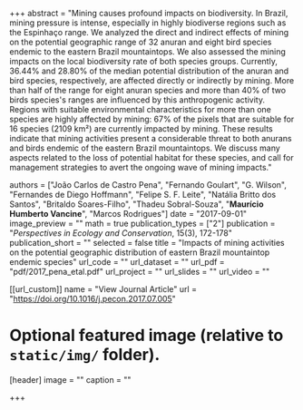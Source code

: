 +++
abstract = "Mining causes profound impacts on biodiversity. In Brazil, mining pressure is intense, especially in highly biodiverse regions such as the Espinhaço range. We analyzed the direct and indirect effects of mining on the potential geographic range of 32 anuran and eight bird species endemic to the eastern Brazil mountaintops. We also assessed the mining impacts on the local biodiversity rate of both species groups. Currently, 36.44% and 28.80% of the median potential distribution of the anuran and bird species, respectively, are affected directly or indirectly by mining. More than half of the range for eight anuran species and more than 40% of two birds species's ranges are influenced by this anthropogenic activity. Regions with suitable environmental characteristics for more than one species are highly affected by mining: 67% of the pixels that are suitable for 16 species (2109 km²) are currently impacted by mining. These results indicate that mining activities present a considerable threat to both anurans and birds endemic of the eastern Brazil mountaintops. We discuss many aspects related to the loss of potential habitat for these species, and call for management strategies to avert the ongoing wave of mining impacts."

authors = ["João Carlos de Castro Pena", "Fernando Goulart", "G. Wilson", "Fernandes de Diego Hoffmann", "Felipe S. F. Leite", "Natália Britto dos Santos", "Britaldo Soares-Filho", "Thadeu Sobral-Souza", "**Maurício Humberto Vancine**", "Marcos Rodrigues"]
date = "2017-09-01"
image_preview = ""
math = true
publication_types = ["2"]
publication = "*Perspectives in Ecology and Conservation*, 15(3), 172-178"
publication_short = ""
selected = false
title = "Impacts of mining activities on the potential geographic distribution of eastern Brazil mountaintop endemic species"
url_code = ""
url_dataset = ""
url_pdf = "pdf/2017_pena_etal.pdf"
url_project = ""
url_slides = ""
url_video = ""

[[url_custom]]
name = "View Journal Article"
url = "https://doi.org/10.1016/j.pecon.2017.07.005"

# Optional featured image (relative to `static/img/` folder).
[header]
image = ""
caption = ""

+++
